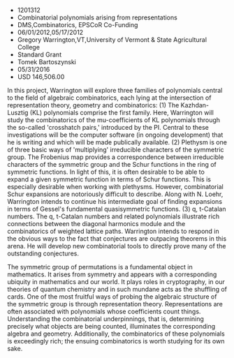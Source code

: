 
* 1201312
* Combinatorial polynomials arising from representations
* DMS,Combinatorics, EPSCoR Co-Funding
* 06/01/2012,05/17/2012
* Gregory Warrington,VT,University of Vermont & State Agricultural College
* Standard Grant
* Tomek Bartoszynski
* 05/31/2016
* USD 146,506.00

In this project, Warrington will explore three families of polynomials central
to the field of algebraic combinatorics, each lying at the intersection of
representation theory, geometry and combinatorics: (1) The Kazhdan-Lusztig (KL)
polynomials comprise the first family. Here, Warrington will study the
combinatorics of the mu-coefficients of KL polynomials through the so-called
'crosshatch pairs,' introduced by the PI. Central to these investigations will
be the computer software (in ongoing development) that he is writing and which
will be made publically available. (2) Plethysm is one of three basic ways of
'multiplying' irreducible characters of the symmetric group. The Frobenius map
provides a correspondence between irreducible characters of the symmetric group
and the Schur functions in the ring of symmetric functions. In light of this, it
is often desirable to be able to expand a given symmetric function in terms of
Schur functions. This is especially desirable when working with plethysms.
However, combinatorial Schur expansions are notoriously difficult to describe.
Along with N. Loehr, Warrington intends to continue his intermediate goal of
finding expansions in terms of Gessel's fundamental quasisymmetric functions.
(3) q, t-Catalan numbers. The q, t-Catalan numbers and related polynomials
illustrate rich connections between the diagonal harmonics module and the
combinatorics of weighted lattice paths. Warrington intends to respond in the
obvious ways to the fact that conjectures are outpacing theorems in this arena.
He will develop new combinatorial tools to directly prove many of the
outstanding conjectures.

The symmetric group of permutations is a fundamental object in mathematics. It
arises from symmetry and appears with a corresponding ubiquity in mathematics
and our world. It plays roles in cryptography, in our theories of quantum
chemistry and in such mundane acts as the shuffling of cards. One of the most
fruitful ways of probing the algebraic structure of the symmetric group is
through representation theory. Representations are often associated with
polynomials whose coefficients count things. Understanding the combinatorial
underpinnings, that is, determining precisely what objects are being counted,
illuminates the corresponding algebra and geometry. Additionally, the
combinatorics of these polynomials is exceedingly rich; the ensuing
combinatorics is worth studying for its own sake.
